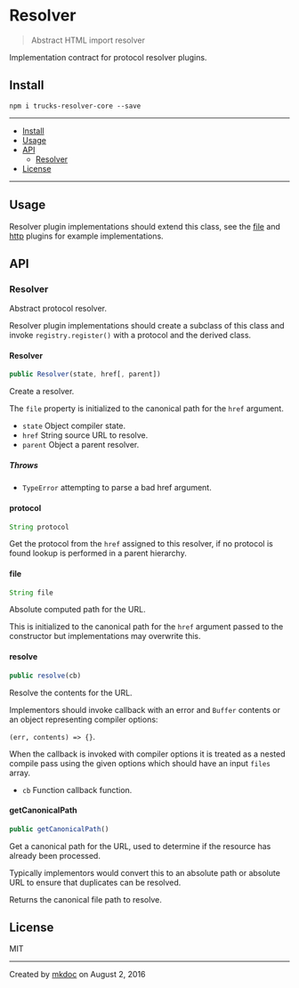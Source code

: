 # Resolver

> Abstract HTML import resolver

Implementation contract for protocol resolver plugins.

## Install

```
npm i trucks-resolver-core --save
```

---

- [Install](#install)
- [Usage](#usage)
- [API](#api)
  - [Resolver](#resolver)
- [License](#license)

---

## Usage

Resolver plugin implementations should extend this class, see the [file][resolver-file] and [http][resolver-http] plugins for example implementations.

## API

### Resolver

Abstract protocol resolver.

Resolver plugin implementations should create a subclass of this class and
invoke `registry.register()` with a protocol and the derived class.

#### Resolver

```javascript
public Resolver(state, href[, parent])
```

Create a resolver.

The `file` property is initialized to the canonical path for
the `href` argument.

* `state` Object compiler state.
* `href` String source URL to resolve.
* `parent` Object a parent resolver.

##### Throws

* `TypeError` attempting to parse a bad href argument.

#### protocol

```javascript
String protocol
```

Get the protocol from the `href` assigned to this
resolver, if no protocol is found lookup is performed
in a parent hierarchy.

#### file

```javascript
String file
```

Absolute computed path for the URL.

This is initialized to the canonical path for the `href` argument
passed to the constructor but implementations may overwrite this.

#### resolve

```javascript
public resolve(cb)
```

Resolve the contents for the URL.

Implementors should invoke callback with an error and `Buffer` contents
or an object representing compiler options:

`(err, contents) => {}`.

When the callback is invoked with compiler options it is treated as a
nested compile pass using the given options which should have an input
`files` array.

* `cb` Function callback function.

#### getCanonicalPath

```javascript
public getCanonicalPath()
```

Get a canonical path for the URL, used to determine if the
resource has already been processed.

Typically implementors would convert this to an absolute path or
absolute URL to ensure that duplicates can be resolved.

Returns the canonical file path to resolve.

## License

MIT

---

Created by [mkdoc](https://github.com/mkdoc/mkdoc) on August 2, 2016

[trucks]: https://github.com/tmpfs/trucks
[trucks-cli]: https://github.com/tmpfs/trucks/blob/master/packages/trucks-cli
[skatejs]: https://github.com/skatejs/skatejs
[webcomponents]: https://github.com/w3c/webcomponents
[shadow-dom]: https://w3c.github.io/webcomponents/spec/shadow/
[custom-elements]: https://www.w3.org/TR/custom-elements/
[html-imports]: https://w3c.github.io/webcomponents/spec/imports/
[html-templates]: https://html.spec.whatwg.org/multipage/scripting.html#the-template-element
[polymer]: https://www.polymer-project.org/1.0/
[react]: https://facebook.github.io/react/
[react-webcomponents]: https://github.com/facebook/react/issues/5052
[react-integration]: https://github.com/skatejs/react-integration
[mozilla-webcomponents]: https://hacks.mozilla.org/2014/12/mozilla-and-web-components/
[csp]: http://content-security-policy.com/
[npm]: https://www.npmjs.com/
[postcss]: https://github.com/postcss/postcss
[mkdoc]: https://github.com/mkdoc/mkdoc
[mkapi]: https://github.com/mkdoc/mkapi
[mkparse]: https://github.com/mkdoc/mkparse
[jshint]: http://jshint.com
[jscs]: http://jscs.info
[sources]: https://github.com/tmpfs/trucks/blob/master/packages/plugin-sources
[load]: https://github.com/tmpfs/trucks/blob/master/packages/plugin-load
[parse]: https://github.com/tmpfs/trucks/blob/master/packages/plugin-parse
[transform]: https://github.com/tmpfs/trucks/blob/master/packages/plugin-transform
[generate]: https://github.com/tmpfs/trucks/blob/master/packages/plugin-generate
[write]: https://github.com/tmpfs/trucks/blob/master/packages/plugin-write
[transform-csp]: https://github.com/tmpfs/trucks/blob/master/packages/transform-csp
[bundle]: https://github.com/tmpfs/trucks/blob/master/packages/transform-bundle
[skate]: https://github.com/tmpfs/trucks/blob/master/packages/transform-skate
[stylus]: https://github.com/tmpfs/trucks/blob/master/packages/transform-stylus
[less]: https://github.com/tmpfs/trucks/blob/master/packages/transform-less
[sass]: https://github.com/tmpfs/trucks/blob/master/packages/transform-sass
[trim]: https://github.com/tmpfs/trucks/blob/master/packages/transform-trim
[tree]: https://github.com/tmpfs/trucks/blob/master/packages/transform-tree
[style-extract]: https://github.com/tmpfs/trucks/blob/master/packages/transform-style-extract
[style-inject]: https://github.com/tmpfs/trucks/blob/master/packages/transform-style-inject
[resolver-core]: https://github.com/tmpfs/trucks/blob/master/packages/resolver-core
[resolver-file]: https://github.com/tmpfs/trucks/blob/master/packages/resolver-file
[resolver-http]: https://github.com/tmpfs/trucks/blob/master/packages/resolver-http
[resolver-npm]: https://github.com/tmpfs/trucks/blob/master/packages/resolver-npm
[less-css]: http://lesscss.org/
[sass-css]: http://sass-lang.com/
[stylus-css]: http://stylus-lang.com/
[node-sass]: https://github.com/sass/node-sass
[archy]: https://github.com/substack/node-archy

